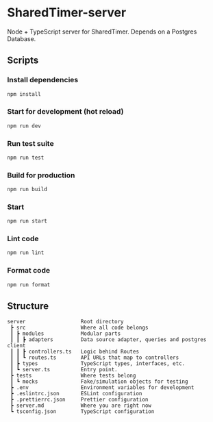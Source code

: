 # SharedTimer-server

Node + TypeScript server for SharedTimer.
Depends on a Postgres Database.

## Scripts

### Install dependencies

```bash
npm install
```

### Start for development (hot reload)

```bash
npm run dev
```

### Run test suite

```bash
npm run test
```

### Build for production

```bash
npm run build
```

### Start

```bash
npm run start
```

### Lint code

```bash
npm run lint
```

### Format code

```bash
npm run format
```

## Structure

```
server                  Root directory
 ┣ src                  Where all code belongs
 ┃ ┣ modules            Modular parts
 ┃ ┃ ┣ adapters         Data source adapter, queries and postgres client
 ┃ ┃ ┣ controllers.ts   Logic behind Routes
 ┃ ┃ ┗ routes.ts        API URLs that map to controllers
 ┃ ┣ types              TypeScript types, interfaces, etc.
 ┃ ┗ server.ts          Entry point.
 ┣ tests                Where tests belong
 ┃ ┗ mocks              Fake/simulation objects for testing
 ┣ .env                 Environment variables for development
 ┣ .eslintrc.json       ESLint configuration
 ┣ .prettierrc.json     Prettier configuration
 ┣ server.md            Where you are right now
 ┗ tsconfig.json        TypeScript configuration
```
